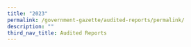 ```yaml
---
title: "2023"
permalink: /government-gazette/audited-reports/permalink/
description: ""
third_nav_title: Audited Reports
---
```

